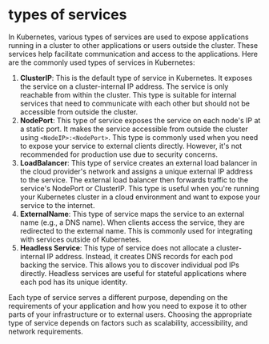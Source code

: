 # types of services

In Kubernetes, various types of services are used to expose applications running in a cluster to other applications or users outside the cluster. These services help facilitate communication and access to the applications. Here are the commonly used types of services in Kubernetes:

1. **ClusterIP**: This is the default type of service in Kubernetes. It exposes the service on a cluster-internal IP address. The service is only reachable from within the cluster. This type is suitable for internal services that need to communicate with each other but should not be accessible from outside the cluster.
2. **NodePort**: This type of service exposes the service on each node's IP at a static port. It makes the service accessible from outside the cluster using `<NodeIP>:<NodePort>`. This type is commonly used when you need to expose your service to external clients directly. However, it's not recommended for production use due to security concerns.
3. **LoadBalancer**: This type of service creates an external load balancer in the cloud provider's network and assigns a unique external IP address to the service. The external load balancer then forwards traffic to the service's NodePort or ClusterIP. This type is useful when you're running your Kubernetes cluster in a cloud environment and want to expose your service to the internet.
4. **ExternalName**: This type of service maps the service to an external name (e.g., a DNS name). When clients access the service, they are redirected to the external name. This is commonly used for integrating with services outside of Kubernetes.
5. **Headless Service**: This type of service does not allocate a cluster-internal IP address. Instead, it creates DNS records for each pod backing the service. This allows you to discover individual pod IPs directly. Headless services are useful for stateful applications where each pod has its unique identity.

&#x20;

Each type of service serves a different purpose, depending on the requirements of your application and how you need to expose it to other parts of your infrastructure or to external users. Choosing the appropriate type of service depends on factors such as scalability, accessibility, and network requirements.
